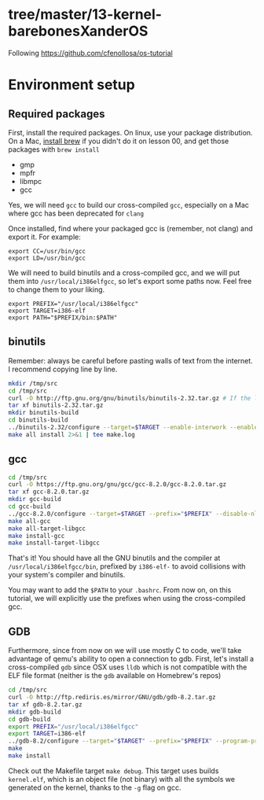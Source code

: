 # tree/master/13-kernel-barebonesXanderOS
Following https://github.com/cfenollosa/os-tutorial

# Environment setup

Required packages
-----------------

First, install the required packages. On linux, use your package distribution. On a Mac, [install brew](http://brew.sh/) if
you didn't do it on lesson 00, and get those packages with `brew install`

- gmp
- mpfr
- libmpc
- gcc

Yes, we will need `gcc` to build our cross-compiled `gcc`, especially on a Mac where gcc has been deprecated for `clang`

Once installed, find where your packaged gcc is (remember, not clang) and export it. For example:

```
export CC=/usr/bin/gcc
export LD=/usr/bin/gcc
```

We will need to build binutils and a cross-compiled gcc, and we will put them into `/usr/local/i386elfgcc`, so
let's export some paths now. Feel free to change them to your liking.

```
export PREFIX="/usr/local/i386elfgcc"
export TARGET=i386-elf
export PATH="$PREFIX/bin:$PATH"
```

binutils
--------

Remember: always be careful before pasting walls of text from the internet. I recommend copying line by line.

```sh
mkdir /tmp/src
cd /tmp/src
curl -O http://ftp.gnu.org/gnu/binutils/binutils-2.32.tar.gz # If the link 404's, look for a more recent version
tar xf binutils-2.32.tar.gz
mkdir binutils-build
cd binutils-build
../binutils-2.32/configure --target=$TARGET --enable-interwork --enable-multilib --disable-nls --disable-werror --prefix=$PREFIX 2>&1 | tee configure.log
make all install 2>&1 | tee make.log
```

gcc
---
```sh
cd /tmp/src
curl -O https://ftp.gnu.org/gnu/gcc/gcc-8.2.0/gcc-8.2.0.tar.gz
tar xf gcc-8.2.0.tar.gz
mkdir gcc-build
cd gcc-build
../gcc-8.2.0/configure --target=$TARGET --prefix="$PREFIX" --disable-nls --disable-libssp --enable-languages=c --without-headers
make all-gcc 
make all-target-libgcc 
make install-gcc 
make install-target-libgcc 
```

That's it! You should have all the GNU binutils and the compiler at `/usr/local/i386elfgcc/bin`, prefixed by `i386-elf-` to avoid
collisions with your system's compiler and binutils.

You may want to add the `$PATH` to your `.bashrc`. From now on, on this tutorial, we will explicitly use the prefixes when using
the cross-compiled gcc.

GDB
---

Furthermore, since from now on we will use mostly C to code, we'll take advantage of qemu's
ability to open a connection to gdb. First, let's install a cross-compiled `gdb` since
OSX uses `lldb` which is not compatible with the ELF file format (neither is the `gdb` available
on Homebrew's repos)

```sh
cd /tmp/src
curl -O http://ftp.rediris.es/mirror/GNU/gdb/gdb-8.2.tar.gz
tar xf gdb-8.2.tar.gz
mkdir gdb-build
cd gdb-build
export PREFIX="/usr/local/i386elfgcc"
export TARGET=i386-elf
../gdb-8.2/configure --target="$TARGET" --prefix="$PREFIX" --program-prefix=i386-elf-
make
make install
```

Check out the Makefile target `make debug`. This target uses builds `kernel.elf`, which
is an object file (not binary) with all the symbols we generated on the kernel, thanks to
the `-g` flag on gcc.